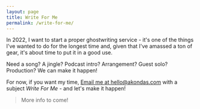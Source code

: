 ```yaml
---
layout: page
title: Write For Me
permalink: /write-for-me/
---
```


In 2022, I want to start a proper ghostwriting service - it's one of the things I've wanted to do for the longest time and, given that I've amassed a ton of gear, it's about time to put it in a good use.

Need a song? A jingle? Podcast intro? Arrangement? Guest solo? Production? We can make it happen!

For now, if you want my time, [Email me at hello@akondas.com](mailto:hello:akondas.com) with a subject *Write For Me* - and let's make it happen!

> More info to come!
